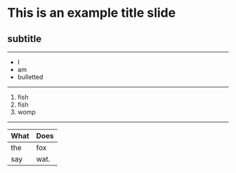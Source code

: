 # This is an example title slide
## subtitle

***

- I
- am
- bulletted

***

1. fish
2. fish
3. womp

***

| What | Does |
| ---- | ---- |
| the  | fox  |
| say  | wat. |
